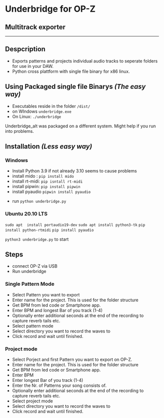 # Underbridge for OP-Z
## Multitrack exporter
---

## Despcription

- Exports patterns and projects individual audio tracks to seperate folders for use in your DAW.
- Python cross plattform with single file binary for x86 linux.

## Using Packaged single file Binarys _(The easy way)_

- Executables reside in the folder `/dist/` 
- on WIndows
    `underbridge.exe`
- On Linux:
``./underbridge``

Underbridge_alt was packaged on a different system. Might help if you run into problems.

## Installation _(Less easy way)_

### Windows
- Install Python 3.9 if not already 3.10 seems to cause problems
- install mido :  `pip install mido`
- install rt-midi: `pip isntall rt-midi`
- install pipwin: `pip install pipwin`
- install pyaudio `pipwin install pyaudio`

<!-- Activate OP-Z device input in sound settings of windows and make it default -->

- run `python underbridge.py`

### Ubuntu 20.10 LTS 

`sudo apt  install portaudio19-dev`
`sudo apt install python3-tk`
`pip install python-rtmidi`
`pip install pyaudio`

`python3 underbridge.py` to start

## Steps

- connect OP-Z via USB
- Run underbridge

### Single Pattern Mode

- Select Pattern you want to export
- Enter name for the project. This is used for the folder structure
- Get BPM from led code or Smartphone app.
- Enter BPM and longest Bar of you track (1-4)
- Optionally enter additional seconds at the end of the recording to capture reverb tails etc.
- Select pattern mode
- Select directory you want to record the waves to
- Click record and wait until finished.

### Project mode

- Select Porject and first Pattern you want to export on OP-Z.
- Enter name for the project. This is used for the folder structure
- Get BPM from led code or Smartphone app.
- Enter BPM 
- Enter longest Bar of you track (1-4)
- Enter the Nr. of Patterns your song consists of.
- Optionally enter additional seconds at the end of the recording to capture reverb tails etc.
- Select project mode
- Select directory you want to record the waves to
- Click record and wait until finished.





